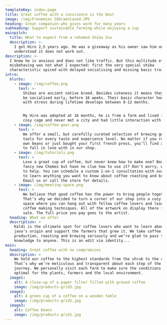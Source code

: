 ```yaml
---
templateKey: index-page
title: Great coffee with a conscience is the best
image: /img/Frenemies Sõbraenlased.JPG
heading: Great companion who gives work for many years
subheading: Support sustainable farming while enjoying a cup
mainpitch:
  title: What to expect from a rehomed Shiba Inu
  description: >-
    I got Hiro 2,5 years ago. He was a giveaway as his owner saw him unhappy and
    understood it does not work out. 
description: >-
  I knew he is anxious and does not like traffic. But this multitude of
  misbehaving was not what I expected: first the very special shiba
  characteristic spiced with delayed socialising and missing basic training. 
intro:
  blurbs:
    - image: /img/coffee.png
      text: >-
        Shibas are ancient native breed. Besides cuteness it means they have to
        be socialised early, before 16 weeks. Their basic character how to cope
        with stress during lifetime develops between 8-12 months. 


        My Hiro was adopted at 16 months, he is from a farm and lived in a big
        cosy cage and never met a city and had little interaction with humans.
    - image: /img/coffee-gear.png
      text: >
        We offer a small, but carefully curated selection of brewing gear and
        tools for every taste and experience level. No matter if you roast your
        own beans or just bought your first french press, you’ll find a gadget
        to fall in love with in our shop.
    - image: /img/tutorials.png
      text: >
        Love a great cup of coffee, but never knew how to make one? Bought a
        fancy new Chemex but have no clue how to use it? Don't worry, we’re here
        to help. You can schedule a custom 1-on-1 consultation with our baristas
        to learn anything you want to know about coffee roasting and brewing.
        Email us or call the store for details.
    - image: /img/meeting-space.png
      text: >
        We believe that good coffee has the power to bring people together.
        That’s why we decided to turn a corner of our shop into a cozy meeting
        space where you can hang out with fellow coffee lovers and learn about
        coffee making techniques. All of the artwork on display there is for
        sale. The full price you pay goes to the artist.
  heading: What we offer
  description: >
    Kaldi is the ultimate spot for coffee lovers who want to learn about their
    java’s origin and support the farmers that grew it. We take coffee
    production, roasting and brewing seriously and we’re glad to pass that
    knowledge to anyone. This is an edit via identity...
main:
  heading: Great coffee with no compromises
  description: >
    We hold our coffee to the highest standards from the shrub to the cup.
    That’s why we’re meticulous and transparent about each step of the coffee’s
    journey. We personally visit each farm to make sure the conditions are
    optimal for the plants, farmers and the local environment.
  image1:
    alt: A close-up of a paper filter filled with ground coffee
    image: /img/products-grid3.jpg
  image2:
    alt: A green cup of a coffee on a wooden table
    image: /img/products-grid2.jpg
  image3:
    alt: Coffee beans
    image: /img/products-grid1.jpg
---
```


